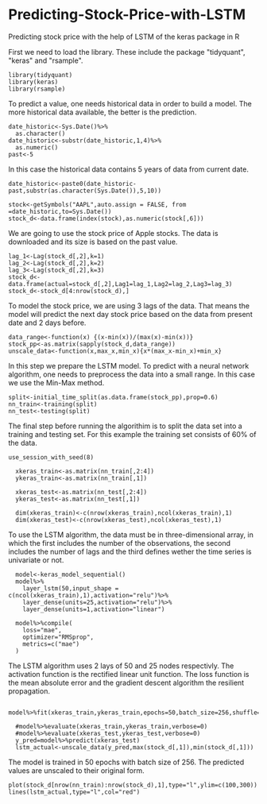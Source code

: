 # Predicting-Stock-Price-with-LSTM
Predicting stock price with the help of LSTM of the keras package in R


First we need to load the library. These include the package "tidyquant", "keras" and "rsample". 
```{r}
library(tidyquant)
library(keras)
library(rsample)
```

To predict a value, one needs historical data in order to build a model. The more historical data available, the better is the prediction. 
```{r}
date_historic<-Sys.Date()%>%
  as.character()
date_historic<-substr(date_historic,1,4)%>%
  as.numeric()
past<-5
```
In this case the historical data contains 5 years of data from current date.

```{r}
date_historic<-paste0(date_historic-past,substr(as.character(Sys.Date()),5,10))

stock<-getSymbols("AAPL",auto.assign = FALSE, from =date_historic,to=Sys.Date())
stock_d<-data.frame(index(stock),as.numeric(stock[,6])) 
```
We are going to use the stock price of Apple stocks. The data is downloaded and its size is based on the past value.

```{r}
lag_1<-Lag(stock_d[,2],k=1)
lag_2<-Lag(stock_d[,2],k=2)
lag_3<-Lag(stock_d[,2],k=3)
stock_d<-data.frame(actual=stock_d[,2],Lag1=lag_1,Lag2=lag_2,Lag3=lag_3)
stock_d<-stock_d[4:nrow(stock_d),]
```
To model the stock price, we are using 3 lags of the data. That means the model will predict the next day stock price based on the data from present date and 2 days before.
```{r}
data_range<-function(x) {(x-min(x))/(max(x)-min(x))}
stock_pp<-as.matrix(sapply(stock_d,data_range))
unscale_data<-function(x,max_x,min_x){x*(max_x-min_x)+min_x}
```
In this step we prepare the LSTM model. To predict with a neural network algorithm, one needs to preprocess the data into a small range. In this case we use the Min-Max method.
```{r}
split<-initial_time_split(as.data.frame(stock_pp),prop=0.6)
nn_train<-training(split)
nn_test<-testing(split)
```
The final step before running the algorithim is to split the data set into a training and testing set. For this example the training set consists of 60% of the data.

```{r}
use_session_with_seed(8)

  xkeras_train<-as.matrix(nn_train[,2:4])
  ykeras_train<-as.matrix(nn_train[,1])
  
  xkeras_test<-as.matrix(nn_test[,2:4])
  ykeras_test<-as.matrix(nn_test[,1])
  
  dim(xkeras_train)<-c(nrow(xkeras_train),ncol(xkeras_train),1)
  dim(xkeras_test)<-c(nrow(xkeras_test),ncol(xkeras_test),1)
```
To use the LSTM algorithm, the data must be in three-dimensional array, in which the first includes the number of the observations, the second includes the number of lags and the third defines wether the time series is univariate or not.

```{r}  
  model<-keras_model_sequential()
  model%>%
    layer_lstm(50,input_shape = c(ncol(xkeras_train),1),activation="relu")%>%
    layer_dense(units=25,activation="relu")%>%
    layer_dense(units=1,activation="linear")
  
  model%>%compile(
    loss="mae",
    optimizer="RMSprop",
    metrics=c("mae") 
  )
```
The LSTM algorithm uses 2 lays of 50 and 25 nodes respectivly. The activation function is the rectified linear unit function. The loss function is the mean absolute error and the gradient descent algorithm the resilient propagation.

```{r} 
  model%>%fit(xkeras_train,ykeras_train,epochs=50,batch_size=256,shuffle=F)
  
  #model%>%evaluate(xkeras_train,ykeras_train,verbose=0)
  #model%>%evaluate(xkeras_test,ykeras_test,verbose=0)
  y_pred=model%>%predict(xkeras_test)
  lstm_actual<-unscale_data(y_pred,max(stock_d[,1]),min(stock_d[,1]))
```
The model is trained in 50 epochs with batch size of 256. The predicted values are unscaled to their original form. 

```{r} 
plot(stock_d[nrow(nn_train):nrow(stock_d),1],type="l",ylim=c(100,300))
lines(lstm_actual,type="l",col="red")
```

